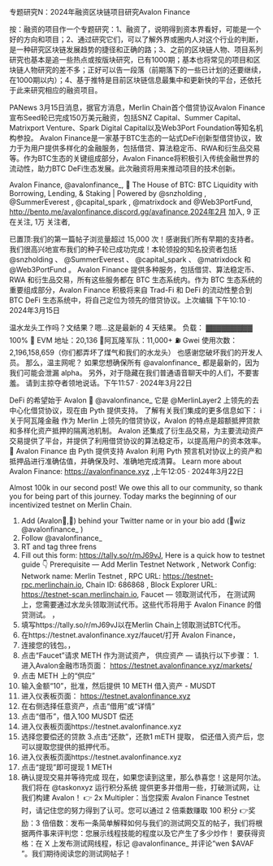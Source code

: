 专题研究N：2024年融资区块链项目研究Avalon Finance


按：融资的项目作一个专题研究：1、融资了，说明得到资本界看好，可能是一个好的方向和项目；2、通过研究它们，可以了解外界或圈内人对这个行业的判断，是一种研究区块链发展趋势的捷径和正确的路；3、之前的区块链人物、项目系列研究也基本是追一些热点或按版块研究，已有1000期；基本也将常见的项目和区块链人物研究的差不多；正好可以告一段落（前期落下的一些已计划的还要继续，在1000期以内）；4、基于推特是目前区块链信息最集中和更新快的平台，还依托于此来研究相应的融资项目。

PANews 3月15日消息，据官方消息，Merlin Chain首个借贷协议Avalon Finance宣布Seed轮已完成150万美元融资，包括SNZ Capital、Summer Capital、Matrixport Venture、Spark Digital Capital以及Web3Port Foundation等知名机构参投。
Avalon Finance是一家基于BTC生态的一站式DeFi创新型借贷协议，致力于为用户提供多样化的金融服务，包括借贷、算法稳定币、RWA和衍生品交易等。作为BTC生态的关键组成部分，Avalon Finance将积极引入传统金融世界的流动性，助力BTC DeFi生态发展。此次融资将用来推动项目的技术创新。

Avalon Finance,
@avalonfinance_,
🎩 The House of BTC: BTC Liquidity with Borrowing, Lending, & Staking | Powered by 
@snzholding
, 
@SummerEverest
, 
@capital_spark
, 
@matrixdock
 and 
@Web3PortFund,
http://bento.me/avalonfinance,discord.gg/avafinance,2024年2月 加入,
9 正在关注,
1万 关注者,


已置顶:我们的第一篇帖子浏览量超过 15,000 次！感谢我们所有早期的支持者。
我们很高兴地宣布我们的种子轮已成功完成！本轮领投的知名投资者包括
@snzholding
 、 
@SummerEverest
 、 
@capital_spark
 、 
@matrixdock
和
@Web3PortFund
 。
Avalon Finance 提供多种服务，包括借贷、算法稳定币、RWA 和衍生品交易，所有这些服务都在 BTC 生态系统内。作为 BTC 生态系统的重要组成部分，Avalon Finance 积极将来自 Trad-Fi 和 DeFi 的流动性整合到 BTC DeFi 生态系统中，将自己定位为领先的借贷协议。上次编辑
下午10:10 · 2024年3月15日


温水龙头工作吗？文结果？嗯...这是最新的 4 天结果。
负载： ▓▓▓▓▓▓▓▓▓ 100%
🧙 EVM 地址：20,136
🧙阿瓦隆军队：11,000+
⛽ Gwei 使用次数：2,196,158,659（你们都弄坏了煤气和我们的水龙头）
也感谢您破坏我们的开发人员。
那么，温主网呢？
如果您想确保所有
@avalonfinance_
都是最新的，因为我们可能会泄漏 alpha。
另外，对于隐藏在我们普通语音聊天中的人们，不要害羞。
请到主掠夺者领地说话。下午11:57 · 2024年3月22日


DeFi 的希望始于 Avalon 🔮
@avalonfinance_
它是
@MerlinLayer2
上领先的去中心化借贷协议，现在由 Pyth 提供支持。
了解有关我们集成的更多信息如下：
ℹ️关于阿瓦隆金融
作为 Merlin 上领先的借贷协议，Avalon 的特点是超额抵押贷款和多样化资产抵押的隔离池机制。
Avalon 还集成了衍生品交易，为主要流动资产交易提供了平台，并提供了利用借贷协议的算法稳定币，以提高用户的资本效率。
🔮 Avalon Finance 由 Pyth 提供支持
Avalon 利用 Pyth 预言机对协议上的资产和抵押品进行准确估值，并确保及时、准确地完成清算。
Learn more about Avalon Finance: https://avalonfinance.xyz
,上午12:05 · 2024年3月22日

Almost 100k in our second post! We owe this all to our community, so thank you for being part of this journey. 
Today marks the beginning of our incentivized testnet on Merlin Chain.
1. Add (Avalon🔮,🧙) behind your Twitter name or in your bio add (🔮wiz 
@avalonfinance_
 )
2. Follow 
@avalonfinance_
3. RT and tag three frens  
4. Fill out this form: https://tally.so/r/mJ69vJ,
Here is a quick how to testnet guide 👇
Prerequisite — Add Merlin Testnet Network  ,
Network Config: 
Network name: Merlin Testnet ,
RPC URL: https://testnet-rpc.merlinchain.io,
Chain ID: 686868 ,
Block Explorer URL: https://testnet-scan.merlinchain.io,
Faucet — 领取测试代币，
在测试网上，您需要通过水龙头领取测试代币。这些代币将用于 Avalon Finance 的借贷测试。
，
1. 填写https://tally.so/r/mJ69vJ以在Merlin Chain上领取测试BTC代币。
2. 在https://testnet.avalonfinance.xyz/faucet/打开 Avalon Finance，
3. 连接您的钱包。，
4. 点击“Faucet”请求 METH 作为测试资产，
供应资产 — 请执行以下步骤：
1.进入Avalon金融市场页面： https://testnet.avalonfinance.xyz/markets/
2. 点击 METH 上的“供应”
3. 输入金额“10”，批准，然后提供 10 METH
借入资产 - MUSDT
1. 进入仪表板页面： https://testnet.avalonfinance.xyz
2. 在右侧选择任意资产，点击“借用”或“详情”
3. 点击“借币”，借入100 MUSDT
 偿还
1. 进入仪表板页面https://testnet.avalonfinance.xyz
2. 选择您要偿还的贷款
3.点击“还款”，还款1 mETH
提取，
偿还借入资产后，您可以提取您提供的抵押代币。
1. 进入仪表板页面https://testnet.avalonfinance.xyz
2. 点击“提现”即可提现 1 METH
3. 确认提现交易并等待完成
现在，如果您读到这里，那么恭喜您！这是阿尔法。我们将在
@taskonxyz
运行积分系统
提供更多并借用一些，打破测试网，让我们构建 Avalon！
👉 2x Multipler：当您探索 Avalon Finance Testnet 时，请记住您的努力得到了认可。您可以通过 2 倍乘数赚取 100 积分
👉奖励：3 倍倍数：发布一条简单解释如何与我们的测试网交互的帖子，我们将根据两件事来评判您：您展示线程技能的程度以及它产生了多少炒作！
要获得资格：在 X 上发布测试网线程，标记
@avalonfinance_
并评论“wen $AVAF ”。我们期待阅读您的测试网帖子！
